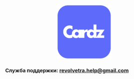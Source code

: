 <p align="center">
  <img class = "plants" width="175px" src = "docs/img/Cardz.png" >
</p>

### Служба поддержки: revolvetra.help@gmail.com
